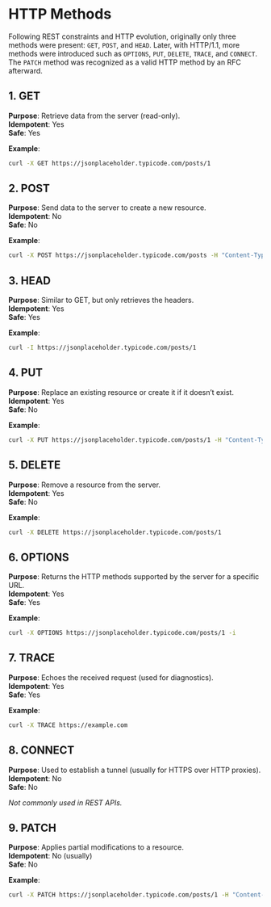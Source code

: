 # HTTP Methods

Following REST constraints and HTTP evolution, originally only three methods were present: `GET`, `POST`, and `HEAD`. Later, with HTTP/1.1, more methods were introduced such as `OPTIONS`, `PUT`, `DELETE`, `TRACE`, and `CONNECT`. The `PATCH` method was recognized as a valid HTTP method by an RFC afterward.

## 1. GET
**Purpose**: Retrieve data from the server (read-only).  
**Idempotent**: Yes  
**Safe**: Yes  

**Example**:  
```bash
curl -X GET https://jsonplaceholder.typicode.com/posts/1
```

## 2. POST
**Purpose**: Send data to the server to create a new resource.  
**Idempotent**: No  
**Safe**: No  

**Example**:  
```bash
curl -X POST https://jsonplaceholder.typicode.com/posts -H "Content-Type: application/json" -d '{"title": "foo", "body": "bar", "userId": 1}'
```

## 3. HEAD
**Purpose**: Similar to GET, but only retrieves the headers.  
**Idempotent**: Yes  
**Safe**: Yes  

**Example**:  
```bash
curl -I https://jsonplaceholder.typicode.com/posts/1
```

## 4. PUT
**Purpose**: Replace an existing resource or create it if it doesn’t exist.  
**Idempotent**: Yes  
**Safe**: No  

**Example**:  
```bash
curl -X PUT https://jsonplaceholder.typicode.com/posts/1 -H "Content-Type: application/json" -d '{"id": 1, "title": "updated", "body": "new body", "userId": 1}'
```

## 5. DELETE
**Purpose**: Remove a resource from the server.  
**Idempotent**: Yes  
**Safe**: No  

**Example**:  
```bash
curl -X DELETE https://jsonplaceholder.typicode.com/posts/1
```

## 6. OPTIONS
**Purpose**: Returns the HTTP methods supported by the server for a specific URL.  
**Idempotent**: Yes  
**Safe**: Yes  

**Example**:  
```bash
curl -X OPTIONS https://jsonplaceholder.typicode.com/posts/1 -i
```

## 7. TRACE
**Purpose**: Echoes the received request (used for diagnostics).  
**Idempotent**: Yes  
**Safe**: Yes  

**Example**:  
```bash
curl -X TRACE https://example.com
```

## 8. CONNECT
**Purpose**: Used to establish a tunnel (usually for HTTPS over HTTP proxies).  
**Idempotent**: No  
**Safe**: No  

_Not commonly used in REST APIs._

## 9. PATCH
**Purpose**: Applies partial modifications to a resource.  
**Idempotent**: No (usually)  
**Safe**: No  

**Example**:  
```bash
curl -X PATCH https://jsonplaceholder.typicode.com/posts/1 -H "Content-Type: application/json" -d '{"title": "patched"}'
```